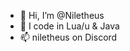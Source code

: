 - 👋 Hi, I’m @Niletheus
- 🌱 I code in Lua/u & Java
- 📫 niletheus on Discord

<!---
Niletheus/Niletheus is a ✨ special ✨ repository because its `README.md` (this file) appears on your GitHub profile.
You can click the Preview link to take a look at your changes.
--->
